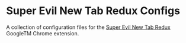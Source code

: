 Super Evil New Tab Redux Configs
================================

A collection of configuration files for the
[Super Evil New Tab Redux](https://chrome.google.com/webstore/detail/super-evil-new-tab-redux/nnibhjkcbjcnhknicjjfhjjnappabojp)
GoogleTM Chrome extension.
